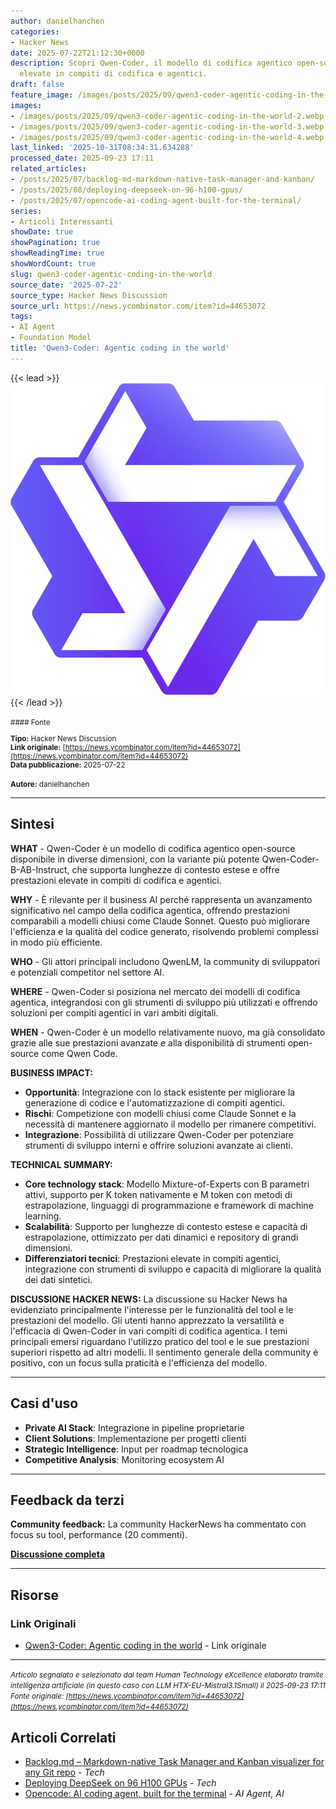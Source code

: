 ```yaml
---
author: danielhanchen
categories:
- Hacker News
date: 2025-07-22T21:12:30+0000
description: Scopri Qwen-Coder, il modello di codifica agentico open-source con prestazioni
  elevate in compiti di codifica e agentici.
draft: false
feature_image: /images/posts/2025/09/qwen3-coder-agentic-coding-in-the-world-2.webp
images:
- /images/posts/2025/09/qwen3-coder-agentic-coding-in-the-world-2.webp
- /images/posts/2025/09/qwen3-coder-agentic-coding-in-the-world-3.webp
- /images/posts/2025/09/qwen3-coder-agentic-coding-in-the-world-4.webp
last_linked: '2025-10-31T08:34:31.634288'
processed_date: 2025-09-23 17:11
related_articles:
- /posts/2025/07/backlog-md-markdown-native-task-manager-and-kanban/
- /posts/2025/08/deploying-deepseek-on-96-h100-gpus/
- /posts/2025/07/opencode-ai-coding-agent-built-for-the-terminal/
series:
- Articoli Interessanti
showDate: true
showPagination: true
showReadingTime: true
showWordCount: true
slug: qwen3-coder-agentic-coding-in-the-world
source_date: '2025-07-22'
source_type: Hacker News Discussion
source_url: https://news.ycombinator.com/item?id=44653072
tags:
- AI Agent
- Foundation Model
title: 'Qwen3-Coder: Agentic coding in the world'
---
```


{{< lead >}}
![Image related to qwen3 coder agentic coding in the world](/images/posts/2025/09/qwen3-coder-agentic-coding-in-the-world-2.webp)
{{< /lead >}}

<small>
#### Fonte

**Tipo:** Hacker News Discussion  
**Link originale:** [https://news.ycombinator.com/item?id=44653072](https://news.ycombinator.com/item?id=44653072)  
**Data pubblicazione:** 2025-07-22

**Autore:** danielhanchen</small>

---

## Sintesi

**WHAT** - Qwen-Coder è un modello di codifica agentico open-source disponibile in diverse dimensioni, con la variante più potente Qwen-Coder-B-AB-Instruct, che supporta lunghezze di contesto estese e offre prestazioni elevate in compiti di codifica e agentici.

**WHY** - È rilevante per il business AI perché rappresenta un avanzamento significativo nel campo della codifica agentica, offrendo prestazioni comparabili a modelli chiusi come Claude Sonnet. Questo può migliorare l'efficienza e la qualità del codice generato, risolvendo problemi complessi in modo più efficiente.

**WHO** - Gli attori principali includono QwenLM, la community di sviluppatori e potenziali competitor nel settore AI.

**WHERE** - Qwen-Coder si posiziona nel mercato dei modelli di codifica agentica, integrandosi con gli strumenti di sviluppo più utilizzati e offrendo soluzioni per compiti agentici in vari ambiti digitali.

**WHEN** - Qwen-Coder è un modello relativamente nuovo, ma già consolidato grazie alle sue prestazioni avanzate e alla disponibilità di strumenti open-source come Qwen Code.

**BUSINESS IMPACT:**
- **Opportunità**: Integrazione con lo stack esistente per migliorare la generazione di codice e l'automatizzazione di compiti agentici.
- **Rischi**: Competizione con modelli chiusi come Claude Sonnet e la necessità di mantenere aggiornato il modello per rimanere competitivi.
- **Integrazione**: Possibilità di utilizzare Qwen-Coder per potenziare strumenti di sviluppo interni e offrire soluzioni avanzate ai clienti.

**TECHNICAL SUMMARY:**
- **Core technology stack**: Modello Mixture-of-Experts con B parametri attivi, supporto per K token nativamente e M token con metodi di estrapolazione, linguaggi di programmazione e framework di machine learning.
- **Scalabilità**: Supporto per lunghezze di contesto estese e capacità di estrapolazione, ottimizzato per dati dinamici e repository di grandi dimensioni.
- **Differenziatori tecnici**: Prestazioni elevate in compiti agentici, integrazione con strumenti di sviluppo e capacità di migliorare la qualità dei dati sintetici.

**DISCUSSIONE HACKER NEWS:**
La discussione su Hacker News ha evidenziato principalmente l'interesse per le funzionalità del tool e le prestazioni del modello. Gli utenti hanno apprezzato la versatilità e l'efficacia di Qwen-Coder in vari compiti di codifica agentica. I temi principali emersi riguardano l'utilizzo pratico del tool e le sue prestazioni superiori rispetto ad altri modelli. Il sentimento generale della community è positivo, con un focus sulla praticità e l'efficienza del modello.

---

## Casi d'uso

- **Private AI Stack**: Integrazione in pipeline proprietarie
- **Client Solutions**: Implementazione per progetti clienti
- **Strategic Intelligence**: Input per roadmap tecnologica
- **Competitive Analysis**: Monitoring ecosystem AI

---

## Feedback da terzi

**Community feedback:** La community HackerNews ha commentato con focus su tool, performance (20 commenti).

**[Discussione completa](https://news.ycombinator.com/item?id=44653072)**

---


## Risorse

### Link Originali
- [Qwen3-Coder: Agentic coding in the world](https://news.ycombinator.com/item?id=44653072) - Link originale


---

*<small>Articolo segnalato e selezionato dal team Human Technology eXcellence elaborato tramite intelligenza artificiale (in questo caso con LLM HTX-EU-Mistral3.1Small) il 2025-09-23 17:11
Fonte originale: [https://news.ycombinator.com/item?id=44653072](https://news.ycombinator.com/item?id=44653072)</small>*

## Articoli Correlati

- [Backlog.md – Markdown-native Task Manager and Kanban visualizer for any Git repo](/posts/2025/07/backlog-md-markdown-native-task-manager-and-kanban/) - *Tech*
- [Deploying DeepSeek on 96 H100 GPUs](/posts/2025/08/deploying-deepseek-on-96-h100-gpus/) - *Tech*
- [Opencode: AI coding agent, built for the terminal](/posts/2025/07/opencode-ai-coding-agent-built-for-the-terminal/) - *AI Agent, AI*
